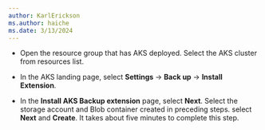 ```yaml
---
author: KarlErickson
ms.author: haiche
ms.date: 3/13/2024
---
```


   * Open the resource group that has AKS deployed. Select the AKS cluster from resources list. 

   * In the AKS landing page, select **Settings** -> **Back up** -> **Install Extension**.

   * In the **Install AKS Backup extension** page, select **Next**. Select the storage account and Blob container created in preceding steps. select **Next** and **Create**. It takes about five minutes to complete this step.

